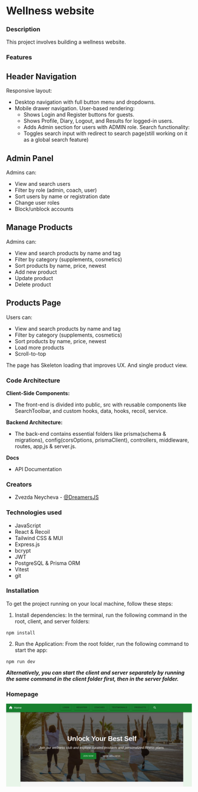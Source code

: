 # Wellness website

### Description

This project involves building a wellness website. 

### Features

## Header Navigation
Responsive layout:
- Desktop navigation with full button menu and dropdowns.
- Mobile drawer navigation.
User-based rendering:
  - Shows Login and Register buttons for guests.
  - Shows Profile, Diary, Logout, and Results for logged-in users.
  - Adds Admin section for users with ADMIN role.
Search functionality:
  - Toggles search input with redirect to search page(still working on it as a global search feature)

## Admin Panel

Admins can:
- View and search users
- Filter by role (admin, coach, user)
- Sort users by name or registration date
- Change user roles
- Block/unblock accounts

## Manage Products

Admins can:
- View and search products by name and tag
- Filter by category (supplements, cosmetics)
- Sort products by name, price, newest
- Add new product
- Update product
- Delete product

## Products Page

Users can:
- View and search products by name and tag
- Filter by category (supplements, cosmetics)
- Sort products by name, price, newest
- Load more products
- Scroll-to-top

The page has Skeleton loading that improves UX.
And single product view.

### Code Architecture

**Client-Side Components:**
- The front-end is divided into public, src with reusable components like SearchToolbar, and custom hooks, data, hooks, recoil, service.
  
**Backend Architecture:**
- The back-end contains essential folders like prisma(schema & migrations), config(corsOptions, prismaClient), controllers, middleware, routes, app,js & server.js.

**Docs**
- API Documentation

### Creators

- Zvezda Neycheva - [@DreamersJS](https://github.com/DreamersJS)

### Technologies used

- JavaScript
- React & Recoil
- Tailwind CSS & MUI
- Express.js
- bcrypt 
- JWT
- PostgreSQL & Prisma ORM
- Vitest
- git

### Installation
To get the project running on your local machine, follow these steps:
1. Install dependencies: In the terminal, run the following command in the root, client, and server folders:
```
npm install
```

2. Run the Application: From the root folder, run the following command to start the app:

```
npm run dev
```
***Alternatively, you can start the client and server separately by running the same command in the client folder first, then in the server folder.***


### Homepage
<img src="./client/public/home.png"/>

